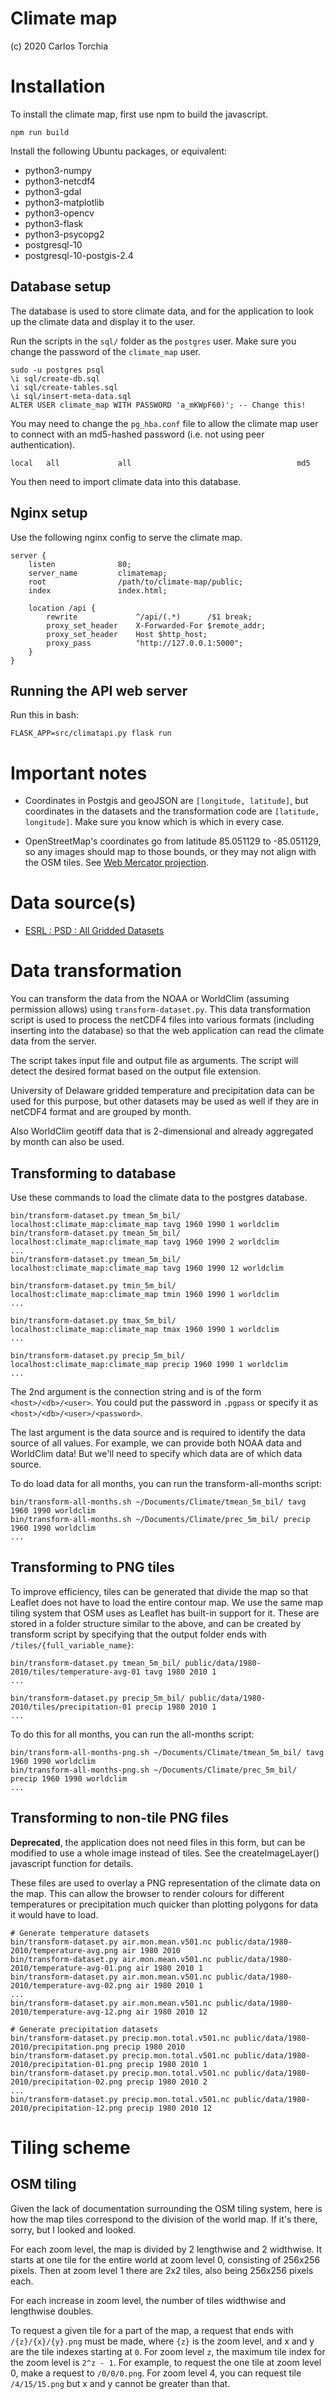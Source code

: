 # Climate map

(c) 2020 Carlos Torchia

# Installation

To install the climate map, first use npm to build the javascript.

```
npm run build
```

Install the following Ubuntu packages, or equivalent:

* python3-numpy
* python3-netcdf4
* python3-gdal
* python3-matplotlib
* python3-opencv
* python3-flask
* python3-psycopg2
* postgresql-10
* postgresql-10-postgis-2.4

## Database setup

The database is used to store climate data, and for the application
to look up the climate data and display it to the user.

Run the scripts in the `sql/` folder as the `postgres` user.
Make sure you change the password of the `climate_map` user.

```
sudo -u postgres psql
\i sql/create-db.sql
\i sql/create-tables.sql
\i sql/insert-meta-data.sql
ALTER USER climate_map WITH PASSWORD 'a_mKWpF60)'; -- Change this!
```

You may need to change the `pg_hba.conf` file to allow the climate map user to
connect with an md5-hashed password (i.e. not using peer authentication).

```
local   all             all                                     md5
```

You then need to import climate data into this database.

## Nginx setup

Use the following nginx config to serve the climate map.

```
server {
    listen              80;
    server_name         climatemap;
    root                /path/to/climate-map/public;
    index               index.html;

    location /api {
        rewrite             ^/api/(.*)      /$1 break;
        proxy_set_header    X-Forwarded-For $remote_addr;
        proxy_set_header    Host $http_host;
        proxy_pass          "http://127.0.0.1:5000";
    }
}
```

## Running the API web server

Run this in bash:

```
FLASK_APP=src/climatapi.py flask run
```

# Important notes

* Coordinates in Postgis and geoJSON are `[longitude, latitude]`, but coordinates
in the datasets and the transformation code are `[latitude, longitude]`. Make sure
you know which is which in every case.

* OpenStreetMap's coordinates go from latitude 85.051129 to -85.051129, so any images
should map to those bounds, or they may not align with the OSM tiles. See
[Web Mercator projection](https://en.wikipedia.org/wiki/Web_Mercator_projection#Formulas).

# Data source(s)

* [ESRL : PSD : All Gridded Datasets](https://www.esrl.noaa.gov/psd/data/gridded/)

# Data transformation

You can transform the data from the NOAA or WorldClim (assuming permission allows) using
`transform-dataset.py`.
This data transformation script is used to process the netCDF4 files into
various formats (including inserting into the database) so that the web application can
read the climate data from the server.

The script takes input file and output file as arguments. The script will detect
the desired format based on the output file extension.

University of Delaware gridded temperature and precipitation data can be used
for this purpose, but other datasets may be used as well if they are in
netCDF4 format and are grouped by month.

Also WorldClim geotiff data that is 2-dimensional and already aggregated by month can also
be used.

## Transforming to database

Use these commands to load the climate data to the postgres database.
```
bin/transform-dataset.py tmean_5m_bil/ localhost:climate_map:climate_map tavg 1960 1990 1 worldclim
bin/transform-dataset.py tmean_5m_bil/ localhost:climate_map:climate_map tavg 1960 1990 2 worldclim
...
bin/transform-dataset.py tmean_5m_bil/ localhost:climate_map:climate_map tavg 1960 1990 12 worldclim

bin/transform-dataset.py tmin_5m_bil/ localhost:climate_map:climate_map tmin 1960 1990 1 worldclim
...

bin/transform-dataset.py tmax_5m_bil/ localhost:climate_map:climate_map tmax 1960 1990 1 worldclim
...

bin/transform-dataset.py precip_5m_bil/ localhost:climate_map:climate_map precip 1960 1990 1 worldclim
...
```

The 2nd argument is the connection string and is of the form `<host>/<db>/<user>`.
You could put the password in `.pgpass` or specify it as `<host>/<db>/<user>/<password>`.

The last argument is the data source and is required to identify the data source of all
values. For example, we can provide both NOAA data and WorldClim data! But we'll need
to specify which data are of which data source.

To do load data for all months, you can run the transform-all-months script:

```
bin/transform-all-months.sh ~/Documents/Climate/tmean_5m_bil/ tavg 1960 1990 worldclim
bin/transform-all-months.sh ~/Documents/Climate/prec_5m_bil/ precip 1960 1990 worldclim
...
```

## Transforming to PNG tiles

To improve efficiency, tiles can be generated that divide the map so that Leaflet
does not have to load the entire contour map. We use the same map tiling system
that OSM uses as Leaflet has built-in support for it. These are stored in a folder
structure similar to the above, and can be created by transform script by
specifying that the output folder ends with `/tiles/{full_variable_name}`:

```
bin/transform-dataset.py tmean_5m_bil/ public/data/1980-2010/tiles/temperature-avg-01 tavg 1980 2010 1
...

bin/transform-dataset.py precip_5m_bil/ public/data/1980-2010/tiles/precipitation-01 precip 1980 2010 1
...
```

To do this for all months, you can run the all-months script:

```
bin/transform-all-months-png.sh ~/Documents/Climate/tmean_5m_bil/ tavg 1960 1990 worldclim
bin/transform-all-months-png.sh ~/Documents/Climate/prec_5m_bil/ precip 1960 1990 worldclim
...
```

## Transforming to non-tile PNG files

**Deprecated**, the application does not need files in this form, but
can be modified to use a whole image instead of tiles. See the
createImageLayer() javascript function for details.

These files are used to overlay a PNG representation of the climate data
on the map. This can allow the browser to render colours for different temperatures
or precipitation much quicker than plotting polygons for data it would have to load.

```
# Generate temperature datasets
bin/transform-dataset.py air.mon.mean.v501.nc public/data/1980-2010/temperature-avg.png air 1980 2010
bin/transform-dataset.py air.mon.mean.v501.nc public/data/1980-2010/temperature-avg-01.png air 1980 2010 1
bin/transform-dataset.py air.mon.mean.v501.nc public/data/1980-2010/temperature-avg-02.png air 1980 2010 1
...
bin/transform-dataset.py air.mon.mean.v501.nc public/data/1980-2010/temperature-avg-12.png air 1980 2010 12

# Generate precipitation datasets
bin/transform-dataset.py precip.mon.total.v501.nc public/data/1980-2010/precipitation.png precip 1980 2010
bin/transform-dataset.py precip.mon.total.v501.nc public/data/1980-2010/precipitation-01.png precip 1980 2010 1
bin/transform-dataset.py precip.mon.total.v501.nc public/data/1980-2010/precipitation-02.png precip 1980 2010 2
...
bin/transform-dataset.py precip.mon.total.v501.nc public/data/1980-2010/precipitation-12.png precip 1980 2010 12
```

# Tiling scheme

## OSM tiling

Given the lack of documentation surrounding the OSM tiling system, here
is how the map tiles correspond to the division of the world map.
If it's there, sorry, but I looked and looked.

For each zoom level, the map is divided by 2 lengthwise and 2 widthwise.
It starts at one tile for the entire world at zoom level 0, consisting
of 256x256 pixels. Then at zoom level 1 there are 2x2 tiles, also being
256x256 pixels each.

For each increase in zoom level, the number of tiles widthwise and lengthwise
doubles.

To request a given tile for a part of the map, a request that ends with
`/{z}/{x}/{y}.png` must be made, where `{z}` is the zoom level, and x and y are
the tile indexes starting at `0`. For zoom level `z`, the maximum tile index
for the zoom level is `2^z - 1`. For example, to request the one tile at zoom level
0, make a request to `/0/0/0.png`. For zoom level 4, you can request tile
`/4/15/15.png` but x and y cannot be greater than that.

